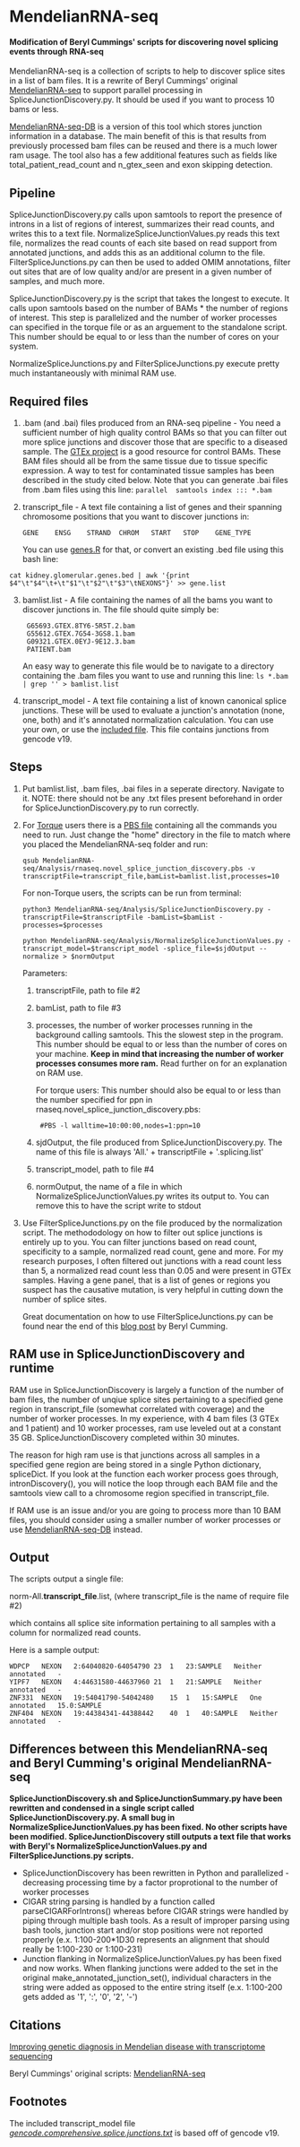 ﻿# MendelianRNA-seq

#### Modification of Beryl Cummings' scripts for discovering novel splicing events through RNA-seq

MendelianRNA-seq is a collection of scripts to help to discover splice sites in a list of bam files. It is a rewrite of Beryl Cummings' original [MendelianRNA-seq](https://github.com/berylc/MendelianRNA-seq) to support parallel processing in SpliceJunctionDiscovery.py. It should be used if you want to process 10 bams or less.

[MendelianRNA-seq-DB](https://github.com/dennis-kao/MendelianRNA-seq-DB) is a version of this tool which stores junction information in a database. The main benefit of this is that results from previously processed bam files can be reused and there is a much lower ram usage. The tool also has a few additional features such as fields like total_patient_read_count and n_gtex_seen and exon skipping detection.

## Pipeline

SpliceJunctionDiscovery.py calls upon samtools to report the presence of introns in a list of regions of interest, summarizes their read counts, and writes this to a text file. NormalizeSpliceJunctionValues.py reads this text file, normalizes the read counts of each site based on read support from annotated junctions, and adds this as an additional column to the file. FilterSpliceJunctions.py can then be used to added OMIM annotations, filter out sites that are of low quality and/or are present in a given number of samples, and much more.

SpliceJunctionDiscovery.py is the script that takes the longest to execute. It calls upon samtools based on the number of BAMs * the number of regions of interest. This step is parallelized and the number of worker processes can specified in the torque file or as an arguement to the standalone script. This number should be equal to or less than the number of cores on your system.

NormalizeSpliceJunctions.py and FilterSpliceJunctions.py execute pretty much instantaneously with minimal RAM use.

## Required files

1. .bam (and .bai) files produced from an RNA-seq pipeline - You need a sufficient number of high quality control BAMs so that you can filter out more splice junctions and discover those that are specific to a diseased sample. The [GTEx project](https://www.gtexportal.org/home/) is a good resource for control BAMs. These BAM files should all be from the same tissue due to tissue specific expression. A way to test for contaminated tissue samples has been described in the study cited below. Note that you can generate .bai files from .bam files using this line: ```parallel  samtools index ::: *.bam```

2. transcript_file - A text file containing a list of genes and their spanning chromosome positions that you want to discover junctions in:
	```
	GENE	ENSG	STRAND	CHROM	START	STOP	GENE_TYPE
	```
	You can use [genes.R](https://github.com/naumenko-sa/bioscripts/blob/master/genes.R) for that, or convert an existing .bed file using this bash line:
```
cat kidney.glomerular.genes.bed | awk '{print $4"\t"$4"\t+\t"$1"\t"$2"\t"$3"\tNEXONS"}' >> gene.list
```
3. bamlist.list - A file containing the names of all the bams you want to discover junctions in. The file should quite simply be:
	
	
		G65693.GTEX.8TY6-5R5T.2.bam
		G55612.GTEX.7G54-3GS8.1.bam
		G09321.GTEX.0EYJ-9E12.3.bam
		PATIENT.bam
	
	
	An easy way to generate this file would be to navigate to a directory containing the .bam files you want to use and running this line: ```ls *.bam | grep '' > bamlist.list```

4. transcript_model - A text file containing a list of known canonical splice junctions. These will be used to evaluate a junction's annotation (none, one, both) and it's annotated normalization calculation. You can use your own, or use the [included file](gencode.comprehensive.splice.junctions.txt). This file contains junctions from gencode v19.

## Steps

1. Put bamlist.list, .bam files, .bai files in a seperate directory. Navigate to it. 
	NOTE: there should not be any .txt files present beforehand in order for SpliceJunctionDiscovery.py to run correctly.

2. For [Torque](http://www.adaptivecomputing.com/products/open-source/torque/) users there is a [PBS file](Analysis/rnaseq.novel_splice_junction_discovery.pbs) containing all the commands you need to run. Just change the "home" directory in the file to match where you placed the MendelianRNA-seq folder and run: 

	```qsub MendelianRNA-seq/Analysis/rnaseq.novel_splice_junction_discovery.pbs -v transcriptFile=transcript_file,bamList=bamlist.list,processes=10```
	
	For non-Torque users, the scripts can be run from terminal:
	
	```python3 MendelianRNA-seq/Analysis/SpliceJunctionDiscovery.py -transcriptFile=$transcriptFile -bamList=$bamList -processes=$processes```
	
	```python MendelianRNA-seq/Analysis/NormalizeSpliceJunctionValues.py -transcript_model=$transcript_model -splice_file=$sjdOutput --normalize > $normOutput ```

	Parameters:
	1. transcriptFile, path to file #2
	2. bamList, path to file #3
	3. processes, the number of worker processes running in the background calling samtools. This the slowest step in the program. This number should be equal to or less than the number of cores on your machine. **Keep in mind that increasing the number of worker processes consumes more ram.** Read further on for an explanation on RAM use.
	
		For torque users: This number should also be equal to or less than the number specified for ppn in rnaseq.novel_splice_junction_discovery.pbs:

		
			#PBS -l walltime=10:00:00,nodes=1:ppn=10
	4. sjdOutput, the file produced from SpliceJunctionDiscovery.py. The name of this file is always 'All.' + transcriptFile + '.splicing.list'
	5. transcript_model, path to file #4
	6. normOutput, the name of a file in which NormalizeSpliceJunctionValues.py writes its output to. You can remove this to have the script write to stdout

4. Use FilterSpliceJunctions.py on the file produced by the normalization script. The methododology on how to filter out splice junctions is entirely up to you. You can filter junctions based on read count, specificity to a sample, normalized read count, gene and more. For my research purposes, I often filtered out junctions with a read count less than 5, a normalized read count less than 0.05 and were present in GTEx samples. Having a gene panel, that is a list of genes or regions you suspect has the causative mutation, is very helpful in cutting down the number of splice sites.

	Great documentation on how to use FilterSpliceJunctions.py can be found near the end of this [blog post](https://macarthurlab.org/2017/05/31/improving-genetic-diagnosis-in-mendelian-disease-with-transcriptome-sequencing-a-walk-through/) by Beryl Cumming.

## RAM use in SpliceJunctionDiscovery and runtime

RAM use in SpliceJunctionDiscovery is largely a function of the number of bam files, the number of unqiue splice sites pertaining to a specified gene region in transcript_file (somewhat correlated with coverage) and the number of worker processes. In my experience, with 4 bam files (3 GTEx and 1 patient) and 10 worker processes, ram use leveled out at a constant 35 GB. SpliceJunctionDiscovery completed within 30 minutes. 

The reason for high ram use is that junctions across all samples in a specified gene region are being stored in a single Python dictionary, spliceDict. If you look at the function each worker process goes through, intronDiscovery(), you will notice the loop through each BAM file and the samtools view call to a chromosome region specified in transcript_file.

If RAM use is an issue and/or you are going to process more than 10 BAM files, you should consider using a smaller number of worker processes or use [MendelianRNA-seq-DB](https://github.com/dennis-kao/MendelianRNA-seq-DB) instead.

## Output

The scripts output a single file:

norm-All.**transcript_file**.list, (where transcript_file is the name of require file #2) 

which contains all splice site information pertaining to all samples with a column for normalized read counts.

Here is a sample output:

```
WDPCP	NEXON	2:64040820-64054790	23	1	23:SAMPLE	Neither annotated	-
YIPF7	NEXON	4:44631580-44637960	21	1	21:SAMPLE	Neither annotated	-
ZNF331	NEXON	19:54041790-54042480	15	1	15:SAMPLE	One annotated	15.0:SAMPLE
ZNF404	NEXON	19:44384341-44388442	40	1	40:SAMPLE	Neither annotated	-
```
## Differences between this MendelianRNA-seq and Beryl Cumming's original MendelianRNA-seq

**SpliceJunctionDiscovery.sh and SpliceJunctionSummary.py have been rewritten and condensed in a single script called SpliceJunctionDiscovery.py. A small bug in NormalizeSpliceJunctionValues.py has been fixed. No other scripts have been modified. SpliceJunctionDiscovery still outputs a text file that works with Beryl's NormalizeSpliceJunctionValues.py and FilterSpliceJunctions.py scripts.**

- SpliceJunctionDiscovery has been rewritten in Python and parallelized - decreasing processing time by a factor proprotional to the number of worker processes
- CIGAR string parsing is handled by a function called parseCIGARForIntrons() whereas before CIGAR strings were handled by piping through multiple bash tools. As a result of improper parsing using bash tools, junction start and/or stop positions were not reported properly (e.x. 1:100-200*1D30 represents an alignment that should really be 1:100-230 or 1:100-231)
- Junction flanking in NormalizeSpliceJunctionValues.py has been fixed and now works. When flanking junctions were added to the set in the original make_annotated_junction_set(), individual characters in the string were added as opposed to the entire string itself (e.x. 1:100-200 gets added as '1', ':', '0', '2', '-')

## Citations

[Improving genetic diagnosis in Mendelian disease with transcriptome sequencing](http://stm.sciencemag.org/content/9/386/eaal5209)

Beryl Cummings' original scripts: [MendelianRNA-seq](https://github.com/berylc/MendelianRNA-seq)

## Footnotes

The included transcript_model file [_gencode.comprehensive.splice.junctions.txt_](https://github.com/dennis-kao/MendelianRNA-seq/blob/master/gencode.comprehensive.splice.junctions.txt) is based off of gencode v19.
